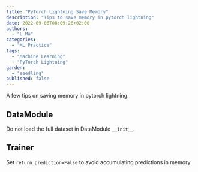 ```yaml
---
title: "PyTorch Lightning Save Memory"
description: "Tips to save memory in pytorch lightning"
date: 2022-09-06T08:09:26+02:00
authors:
  - "L Ma"
categories:
  - "ML Practice"
tags:
  - "Machine Learning"
  - "PyTorch Lightning"
garden:
  - "seedling"
published: false
---
```



A few tips on saving memory in pytorch lightning.

## DataModule

Do not load the full dataset in DataModule `__init__`.

## Trainer

Set `return_prediction=False` to avoid accumulating predictions in memory.
